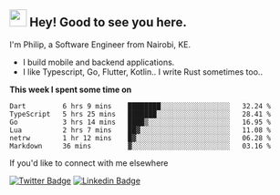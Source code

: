 <h2><img src="https://slackmojis.com/emojis/3643-cool-doge/download" width="30"/> Hey! Good to see you here.</h2>

<p>I'm Philip, a Software Engineer from Nairobi, KE. 

- I build mobile and backend applications.
- I like Typescript, Go, Flutter, Kotlin.. I write Rust sometimes too..</p>

**This week I spent some time on**
<!--START_SECTION:waka-->

```text
Dart         6 hrs 9 mins    ████████░░░░░░░░░░░░░░░░░   32.24 %
TypeScript   5 hrs 25 mins   ███████░░░░░░░░░░░░░░░░░░   28.41 %
Go           3 hrs 14 mins   ████▒░░░░░░░░░░░░░░░░░░░░   16.95 %
Lua          2 hrs 7 mins    ██▓░░░░░░░░░░░░░░░░░░░░░░   11.08 %
netrw        1 hr 12 mins    █▓░░░░░░░░░░░░░░░░░░░░░░░   06.28 %
Markdown     36 mins         ▓░░░░░░░░░░░░░░░░░░░░░░░░   03.16 %
```

<!--END_SECTION:waka-->

If you'd like to connect with me elsewhere

[![Twitter Badge](https://img.shields.io/badge/-Twitter-1ca0f1?style=flat-square&labelColor=1ca0f1&logo=twitter&logoColor=white&link=https://twitter.com/_diogorodrigues)](https://twitter.com/kimathiphil)  [![Linkedin Badge](https://img.shields.io/badge/-LinkedIn-blue?style=flat-square&logo=Linkedin&logoColor=white&link=https://www.linkedin.com/in/philip-kimathi-2604a9114/)](https://www.linkedin.com/in/philip-kimathi-2604a9114/)
